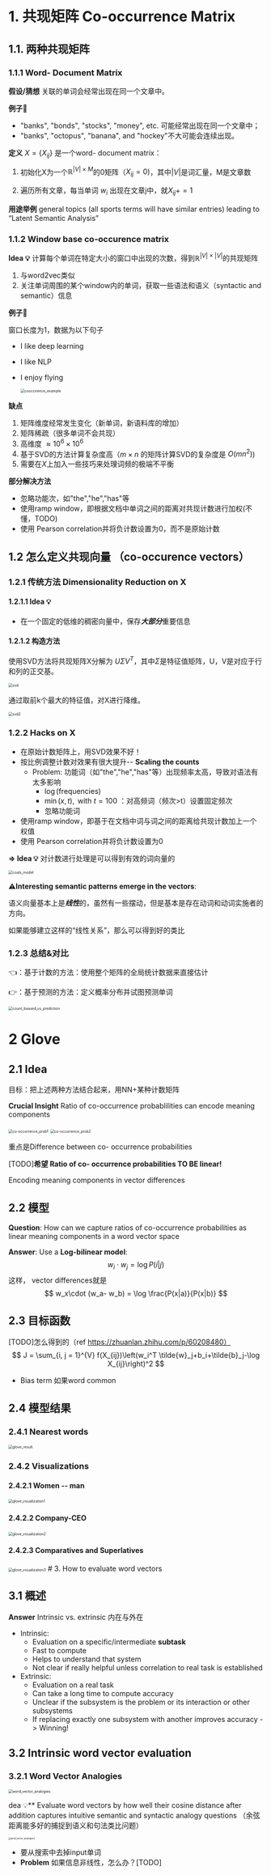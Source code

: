 # 1. 共现矩阵 Co-occurrence Matrix 

## 1.1. 两种共现矩阵

### 1.1.1 Word- Document Matrix

**假设/猜想** 关联的单词会经常出现在同一个文章中。

**例子**🌰 

- "banks", "bonds", "stocks", "money", etc. 可能经常出现在同一个文章中；
-  "banks", "octopus", "banana", and "hockey"不大可能会连续出现。

**定义** $X  = \{X_{ij}\}$ 是一个word- document matrix：

1. 初始化X为一个$\mathbb{R}^{|V|\times M}$的0矩阵（$X_{ij} = 0$)，其中$|V|$是词汇量，M是文章数

2. 遍历所有文章，每当单词 $w_i$ 出现在文章j中，就$X_{ij}+= 1$ 

 **用途举例** general topics (all sports terms will have similar entries) leading to “Latent Semantic Analysis”

### 1.1.2 Window base co-occurence matrix

**Idea 💡** 计算每个单词在特定大小的窗口中出现的次数，得到$\mathbb{R}^{|V|\times |V|}$的共现矩阵

1. 与word2vec类似
2. 关注单词周围的某个window内的单词，获取一些语法和语义（syntactic and semantic）信息

**例子🌰**

窗口长度为1，数据为以下句子

- I like deep learning

- I like NLP

- I enjoy flying

  <img src="./glove/cooccirence_example.png" alt="cooccirence_example" style="zoom:50%;" />



**缺点**

1. 矩阵维度经常发生变化（新单词，新语料库的增加）
2. 矩阵稀疏（很多单词不会共现）
3. 高维度 $\approx 10^6 \times 10^6$
4. 基于SVD的方法计算复杂度高（$m\times n$ 的矩阵计算SVD的复杂度是 $O(mn^2)$)
5. 需要在$X$上加入一些技巧来处理词频的极端不平衡

**部分解决方法**

- 忽略功能次，如"the","he","has"等
- 使用ramp window，即根据文档中单词之间的距离对共现计数进行加权(不懂，TODO)
- 使用 Pearson correlation并将负计数设置为0，而不是原始计数



## 1.2 怎么定义共现向量 （co-occurence vectors）

### 1.2.1 传统方法 Dimensionality Reduction on X 

#### 1.2.1.1 Idea 💡 

- 在一个固定的低维的稠密向量中，保存***大部分***重要信息

#### 1.2.1.2 构造方法

使用SVD方法将共现矩阵X分解为 $U\Sigma V^T$，其中$\Sigma$是特征值矩阵，U，V是对应于行和列的正交基。

<img src="./glove/svd.png" alt="svd" style="zoom:50%;" />

通过取前k个最大的特征值，对X进行降维。

<img src="./glove/svd2.png" alt="svd2" style="zoom:50%;" />



### 1.2.2 Hacks on X

- 在原始计数矩阵上，用SVD效果不好！
- 按比例调整计数对效果有很大提升-- **Scaling the counts**
  - Problem: 功能词（如"the","he","has"等）出现频率太高，导致对语法有太多影响
    - $\log(\text{frequencies})$
    - $\min(x,t),  \text{ with } t = 100$ ：对高频词（频次>t）设置固定频次
    - 忽略功能词
- 使用ramp window，即基于在文档中词与词之间的距离给共现计数加上一个权值
- 使用 Pearson correlation并将负计数设置为0

**=> Idea 💡** 对计数进行处理是可以得到有效的词向量的

<img src="./glove/coals_model.png" alt="coals_model" style="zoom:50%;" />

⚠️**Interesting semantic patterns emerge in the vectors**:

语义向量基本上是***线性***的，虽然有一些摆动，但是基本是存在动词和动词实施者的方向。

如果能够建立这样的“线性关系”，那么可以得到好的类比



### 1.2.3 总结&对比

👈：基于计数的方法：使用整个矩阵的全局统计数据来直接估计

👉：基于预测的方法：定义概率分布并试图预测单词

<img src="./glove/count_baased_vs_prediction.png" alt="count_baased_vs_prediction" style="zoom:50%;" />

# 

# 2 Glove

## 2.1 Idea

目标：把上述两种方法结合起来，用NN+某种计数矩阵

**Crucial Insight** Ratio of co-occurrence probablilities can encode meaning components

<img src="./glove/co-occurrence_prob1.png" alt="co-occurrence_prob1" style="zoom:50%;" />



<img src="./glove/co-occurrence_prob2.png" alt="co-occurrence_prob2" style="zoom:50%;" />



重点是Difference between  co- occurrence probabilities

[TODO]**希望 Ratio of co- occurrence probabilities TO BE linear!**

Encoding meaning components in vector differences

## 2.2 模型

**Question**: How can we capture ratios of co-occurrence probabilities as linear meaning components in a word vector space

**Answer**: Use a **Log-bilinear model**:
$$
w_i\cdot w_j = \log P(i|j)
$$
这样， vector differences就是
$$
w_x\cdot (w_a- w_b) = \log \frac{P(x|a)}{P(x|b)}
$$


## 2.3 目标函数

[TODO]怎么得到的（ref https://zhuanlan.zhihu.com/p/60208480）
$$
J = \sum_{i, j = 1}^{V} f(X_{ij})\left(w_i^T \tilde{w}_j+b_i+\tilde{b}_j-\log X_{ij}\right)^2
$$

- Bias term 如果word common



## 2.4 模型结果

### 2.4.1 Nearest words

<img src="./glove/glove_result.png" alt="glove_result" style="zoom:50%;" />


### 2.4.2 Visualizations

#### 2.4.2.1 Women -- man

<img src="./glove/glove_visualization1.png" alt="glove_visualization1" style="zoom:50%;" />

#### 2.4.2.2 Company-CEO

<img src="./glove/glove_visualization2.png" alt="glove_visualization2" style="zoom:50%;" />

#### 2.4.2.3 Comparatives and Superlatives

<img src="./glove/glove_visualization3.png" alt="glove_visualization3" style="zoom:50%;" />
# 3. How to evaluate word vectors

## 3.1 概述

**Answer** Intrinsic vs. extrinsic 内在与外在

- Intrinsic:
  - Evaluation on a specific/intermediate **subtask**
  - Fast to compute 
  - Helps to understand that system 
  - Not clear if really helpful unless correlation to real task is established 
- Extrinsic: 
  - Evaluation on a real task
  - Can take a long time to compute accuracy
  - Unclear if the subsystem is the problem or its interaction or other subsystems 
  - If replacing exactly one subsystem with another improves accuracy -> Winning!

## 3.2 Intrinsic word vector evaluation

### 3.2.1 Word Vector Analogies
<img src="./glove/word_vector_analogies.png" alt="word_vector_analogies" style="zoom:50%;" />

dea 💡** Evaluate word vectors by how well their cosine distance after addition captures intuitive semantic and syntactic analogy questions （余弦距离能多好的捕捉到语义和句法类比问题）

<img src="./glove/word_vector_analogies2.png" alt="word_vector_analogies2" style="zoom:30%;" />

- 要从搜索中去掉input单词
- **Problem** 如果信息非线性，怎么办？[TODO]